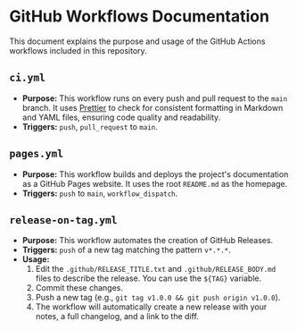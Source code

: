 # GitHub Workflows Documentation

This document explains the purpose and usage of the GitHub Actions workflows included in this repository.

## `ci.yml`

- **Purpose:** This workflow runs on every push and pull request to the `main` branch. It uses [Prettier](https://prettier.io/) to check for consistent formatting in Markdown and YAML files, ensuring code quality and readability.
- **Triggers:** `push`, `pull_request` to `main`.

## `pages.yml`

- **Purpose:** This workflow builds and deploys the project's documentation as a GitHub Pages website. It uses the root `README.md` as the homepage.
- **Triggers:** `push` to `main`, `workflow_dispatch`.

## `release-on-tag.yml`

- **Purpose:** This workflow automates the creation of GitHub Releases.
- **Triggers:** `push` of a new tag matching the pattern `v*.*.*`.
- **Usage:**
  1.  Edit the `.github/RELEASE_TITLE.txt` and `.github/RELEASE_BODY.md` files to describe the release. You can use the `${TAG}` variable.
  2.  Commit these changes.
  3.  Push a new tag (e.g., `git tag v1.0.0 && git push origin v1.0.0`).
  4.  The workflow will automatically create a new release with your notes, a full changelog, and a link to the diff.
